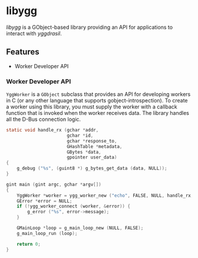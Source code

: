 # libygg

_libygg_ is a GObject-based library providing an API for applications to
interact with _yggdrasil_.

## Features

* Worker Developer API

### Worker Developer API

`YggWorker` is a `GObject` subclass that provides an API for developing workers
in C (or any other language that supports gobject-introspection). To create a
worker using this library, you must supply the worker with a callback function
that is invoked when the worker receives data. The library handles all the D-Bus
connection logic.

```c
static void handle_rx (gchar *addr,
                       gchar *id,
                       gchar *response_to,
                       GHashTable *metadata,
                       GBytes *data,
                       gpointer user_data)
{
    g_debug ("%s", (guint8 *) g_bytes_get_data (data, NULL));
}

gint main (gint argc, gchar *argv[])
{
    YggWorker *worker = ygg_worker_new ("echo", FALSE, NULL, handle_rx, NULL);
    GError *error = NULL;
    if (!ygg_worker_connect (worker, &error)) {
        g_error ("%s", error->message);
    }

    GMainLoop *loop = g_main_loop_new (NULL, FALSE);
    g_main_loop_run (loop);

    return 0;
}
```
